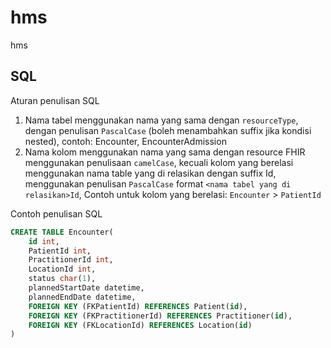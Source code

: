 # hms

hms

## SQL

Aturan penulisan SQL

1. Nama tabel menggunakan nama yang sama dengan `resourceType`, dengan penulisan `PascalCase` (boleh menambahkan suffix jika kondisi nested), contoh: Encounter, EncounterAdmission
2. Nama kolom menggunakan nama yang sama dengan resource FHIR menggunakan penulisaan `camelCase`, kecuali kolom yang berelasi menggunakan nama table yang di relasikan dengan suffix Id, menggunakan penulisan `PascalCase` format `<nama tabel yang di relasikan>Id`, Contoh untuk kolom yang berelasi: `Encounter` > `PatientId`

Contoh penulisan SQL

```sql
CREATE TABLE Encounter(
    id int,
    PatientId int,
    PractitionerId int,
    LocationId int,
    status char(1),
    plannedStartDate datetime,
    plannedEndDate datetime,
    FOREIGN KEY (FKPatientId) REFERENCES Patient(id),
    FOREIGN KEY (FKPractitionerId) REFERENCES Practitioner(id),
    FOREIGN KEY (FKLocationId) REFERENCES Location(id)
)
```
